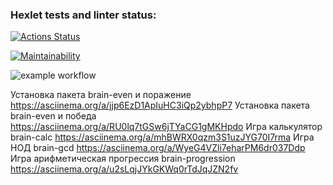 ### Hexlet tests and linter status:
[![Actions Status](https://github.com/sch0nik/python-project-lvl1/workflows/hexlet-check/badge.svg)](https://github.com/sch0nik/python-project-lvl1/actions)

[![Maintainability](https://api.codeclimate.com/v1/badges/a99a88d28ad37a79dbf6/maintainability)](https://codeclimate.com/github/codeclimate/codeclimate/maintainability)

![example workflow](https://github.com/github/docs/actions/workflows/main.yml/badge.svg)

Установка пакета brain-even и поражение https://asciinema.org/a/jjp6EzD1ApIuHC3iQp2ybhpP7
Установка пакета brain-even и победа https://asciinema.org/a/RU0lq7tGSw6jTYaCG1gMKHpdo
Игра калькулятор brain-calc https://asciinema.org/a/mhBWRX0qzm3S1uzJYG70I7rma
Игра НОД brain-gcd https://asciinema.org/a/WyeG4VZli7eharPM6dr037Ddp
Игра арифметическая прогрессия brain-progression https://asciinema.org/a/u2sLqjJYkGKWq0rTdJqJZN2fv
